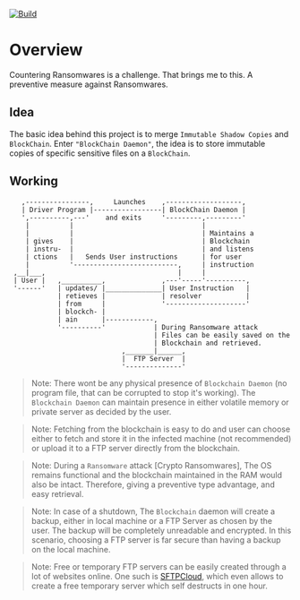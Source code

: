 [![Build](https://github.com/d33p0st/blockchain-daemon/actions/workflows/Build.yml/badge.svg)](https://github.com/d33p0st/blockchain-daemon/actions/workflows/Build.yml)

# Overview

Countering Ransomwares is a challenge. That brings me to this. A preventive measure against Ransomwares.

## Idea

The basic idea behind this project is to merge `Immutable Shadow Copies` and `BlockChain`. Enter `"BlockChain Daemon"`, the idea is to store immutable copies of specific sensitive files on a `BlockChain`.

## Working

```console
   ,----------------,     Launches    ,-------------------,
   | Driver Program |-----------------| BlockChain Daemon |
   ',----------,---'    and exits     '---------,---------'
    |          |                                |
    |          |                                | Maintains a
    | gives    |                                | Blockchain
    | instru-  |                                | and listens
    | ctions   |   Sends User instructions      | for user
    |          '--------------------------,     | instruction
 ,__|___,                                 |     |
 | User |   ,__________,              ,---'-----'----------,
 '------'   | updates/ |______________| User Instruction   |
            | retieves |              | resolver           |
            | from     |              '--------------------'
            | blockch- |
            | ain      |------------,
            '----------'            | During Ransomware attack
                                    | Files can be easily saved on the
                                    | Blockchain and retrieved.
                            ,_______|______,
                            |  FTP Server  |
                            '--------------'
```

> Note: There wont be any physical presence of `Blockchain Daemon` (no program file, that can be corrupted to stop it's working). The `Blockchain Daemon` can maintain presence in either volatile memory or private server as decided by the user.

> Note: Fetching from the blockchain is easy to do and user can choose either to fetch and store it in the infected machine (not recommended) or upload it to a FTP server directly from the blockchain.

> Note: During a `Ransomware` attack [Crypto Ransomwares], The OS remains functional and the blockchain maintained in the RAM would also be intact. Therefore, giving a preventive type advantage, and easy retrieval.

> Note: In case of a shutdown, The `Blockchain` daemon will create a backup, either in local machine or a FTP Server as chosen by the user. The backup will be completely unreadable and encrypted. In this scenario, choosing a FTP server is far secure than having a backup on the local machine.

> Note: Free or temporary FTP servers can be easily created through a lot of websites online. One such is [SFTPCloud](https://sftpcloud.io/tools/free-ftp-server), which even allows to create a free temporary server which self destructs in one hour.